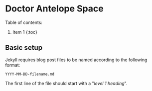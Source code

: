 # Doctor Antelope Space

Table of contents:

1. Item 1
{:toc}

## Basic setup

Jekyll requires blog post files to be named according to the following format:

`YYYY-MM-DD-filename.md`

The first line of the file should start with a "*level 1 heading*".
